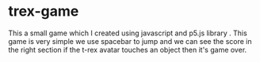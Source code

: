 # trex-game
This a small game which I created using javascript and p5.js library .
This game is very simple we use spacebar to jump and we can see the score in the right section if the t-rex avatar touches an object
then it's game over.  
    
